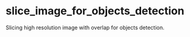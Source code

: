 # slice_image_for_objects_detection
Slicing high resolution image with overlap for objects detection.
